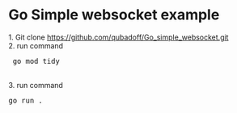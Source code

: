 
<h1> Go Simple websocket example </h1>
1. Git clone <a href="https://github.com/qubadoff/Go_simple_websocket.git">https://github.com/qubadoff/Go_simple_websocket.git</a> <br/>
2. run command  <pre> go mod tidy </pre> <br/>
3. run command <pre>go run .</pre>   <br/>
